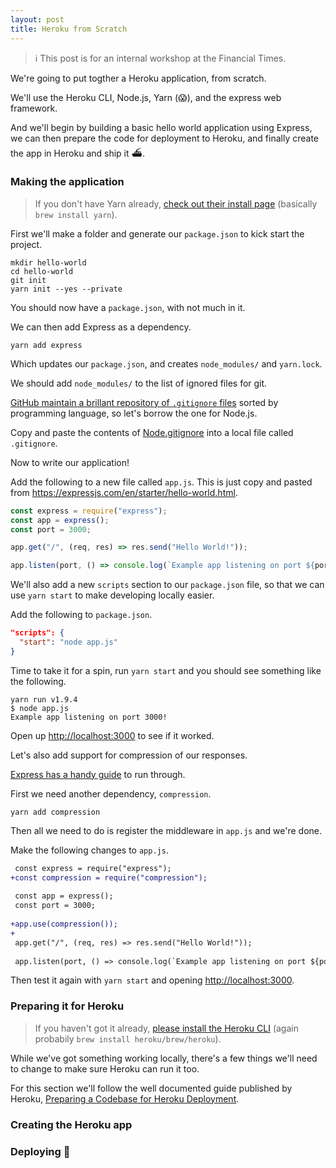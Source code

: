 ```yaml
---
layout: post
title: Heroku from Scratch
---
```


> ℹ️ This post is for an internal workshop at the Financial Times.

We're going to put togther a Heroku application, from scratch.

We'll use the Heroku CLI, Node.js, Yarn (😱), and the express web framework.

And we'll begin by building a basic hello world application using Express, we can then prepare the code for deployment to Heroku, and finally create the app in Heroku and ship it ⛴.

### Making the application

> If you don't have Yarn already, [check out their install page](https://yarnpkg.com/en/docs/install) (basically `brew install yarn`).

First we'll make a folder and generate our `package.json` to kick start the project.

```
mkdir hello-world
cd hello-world
git init
yarn init --yes --private
```

You should now have a `package.json`, with not much in it.

We can then add Express as a dependency.

```
yarn add express
```

Which updates our `package.json`, and creates `node_modules/` and `yarn.lock`.

We should add `node_modules/` to the list of ignored files for git.

[GitHub maintain a brillant repository of `.gitignore` files](https://github.com/github/gitignore) sorted by programming language, so let's borrow the one for Node.js.

Copy and paste the contents of [Node.gitignore](https://github.com/github/gitignore/blob/master/Node.gitignore "github/gitignore Node.gitignore") into a local file called `.gitignore`.

Now to write our application!

Add the following to a new file called `app.js`. This is just copy and pasted from https://expressjs.com/en/starter/hello-world.html.

```js
const express = require("express");
const app = express();
const port = 3000;

app.get("/", (req, res) => res.send("Hello World!"));

app.listen(port, () => console.log(`Example app listening on port ${port}!`));
```

We'll also add a new `scripts` section to our `package.json` file, so that we can use `yarn start` to make developing locally easier.

Add the following to `package.json`.

```json
"scripts": {
  "start": "node app.js"
}
```

Time to take it for a spin, run `yarn start` and you should see something like the following.

```
yarn run v1.9.4
$ node app.js
Example app listening on port 3000!
```

Open up <http://localhost:3000> to see if it worked.

Let's also add support for compression of our responses.

[Express has a handy guide](https://expressjs.com/en/advanced/best-practice-performance.html#use-gzip-compression) to run through.

First we need another dependency, `compression`.

```
yarn add compression
```

Then all we need to do is register the middleware in `app.js` and we're done.

Make the following changes to `app.js`.

```diff
 const express = require("express");
+const compression = require("compression");
 
 const app = express();
 const port = 3000;
 
+app.use(compression());
+
 app.get("/", (req, res) => res.send("Hello World!"));
 
 app.listen(port, () => console.log(`Example app listening on port ${port}!`));
```

Then test it again with `yarn start` and opening <http://localhost:3000>.

### Preparing it for Heroku

> If you haven't got it already, [please install the Heroku CLI](https://devcenter.heroku.com/articles/heroku-cli#download-and-install) (again probabily `brew install heroku/brew/heroku`).

While we've got something working locally, there's a few things we'll need to change to make sure Heroku can run it too.

For this section we'll follow the well documented guide published by Heroku, [Preparing a Codebase for Heroku Deployment](https://devcenter.heroku.com/articles/preparing-a-codebase-for-heroku-deployment).

### Creating the Heroku app



### Deploying 🚀


